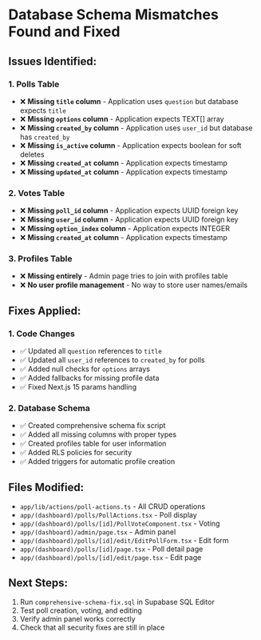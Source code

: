 # Database Schema Mismatches Found and Fixed

## Issues Identified:

### 1. **Polls Table**
- ❌ **Missing `title` column** - Application uses `question` but database expects `title`
- ❌ **Missing `options` column** - Application expects TEXT[] array
- ❌ **Missing `created_by` column** - Application uses `user_id` but database has `created_by`
- ❌ **Missing `is_active` column** - Application expects boolean for soft deletes
- ❌ **Missing `created_at` column** - Application expects timestamp
- ❌ **Missing `updated_at` column** - Application expects timestamp

### 2. **Votes Table**
- ❌ **Missing `poll_id` column** - Application expects UUID foreign key
- ❌ **Missing `user_id` column** - Application expects UUID foreign key
- ❌ **Missing `option_index` column** - Application expects INTEGER
- ❌ **Missing `created_at` column** - Application expects timestamp

### 3. **Profiles Table**
- ❌ **Missing entirely** - Admin page tries to join with profiles table
- ❌ **No user profile management** - No way to store user names/emails

## Fixes Applied:

### 1. **Code Changes**
- ✅ Updated all `question` references to `title`
- ✅ Updated all `user_id` references to `created_by` for polls
- ✅ Added null checks for `options` arrays
- ✅ Added fallbacks for missing profile data
- ✅ Fixed Next.js 15 params handling

### 2. **Database Schema**
- ✅ Created comprehensive schema fix script
- ✅ Added all missing columns with proper types
- ✅ Created profiles table for user information
- ✅ Added RLS policies for security
- ✅ Added triggers for automatic profile creation

## Files Modified:
- `app/lib/actions/poll-actions.ts` - All CRUD operations
- `app/(dashboard)/polls/PollActions.tsx` - Poll display
- `app/(dashboard)/polls/[id]/PollVoteComponent.tsx` - Voting
- `app/(dashboard)/admin/page.tsx` - Admin panel
- `app/(dashboard)/polls/[id]/edit/EditPollForm.tsx` - Edit form
- `app/(dashboard)/polls/[id]/page.tsx` - Poll detail page
- `app/(dashboard)/polls/[id]/edit/page.tsx` - Edit page

## Next Steps:
1. Run `comprehensive-schema-fix.sql` in Supabase SQL Editor
2. Test poll creation, voting, and editing
3. Verify admin panel works correctly
4. Check that all security fixes are still in place
